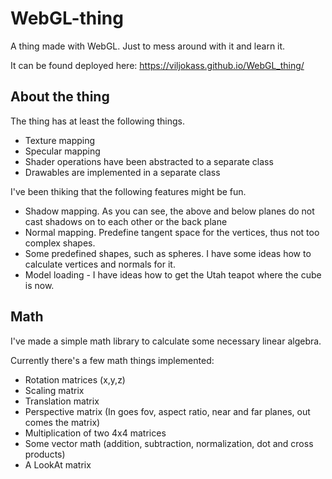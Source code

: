 # WebGL-thing
A thing made with WebGL. Just to mess around with it and learn it.

It can be found deployed here: https://viljokass.github.io/WebGL_thing/

## About the thing

The thing has at least the following things.

* Texture mapping
* Specular mapping
* Shader operations have been abstracted to a separate class
* Drawables are implemented in a separate class

I've been thiking that the following features might be fun.

* Shadow mapping. As you can see, the above and below planes do not cast shadows on to each other or the back plane
* Normal mapping. Predefine tangent space for the vertices, thus not too complex shapes.
* Some predefined shapes, such as spheres. I have some ideas how to calculate vertices and normals for it.
* Model loading - I have ideas how to get the Utah teapot where the cube is now.

## Math

I've made a simple math library to calculate some necessary linear algebra.

Currently there's a few math things implemented:

* Rotation matrices (x,y,z)
* Scaling matrix
* Translation matrix
* Perspective matrix (In goes fov, aspect ratio, near and far planes, out comes the matrix)
* Multiplication of two 4x4 matrices
* Some vector math (addition, subtraction, normalization, dot and cross products)
* A LookAt matrix

